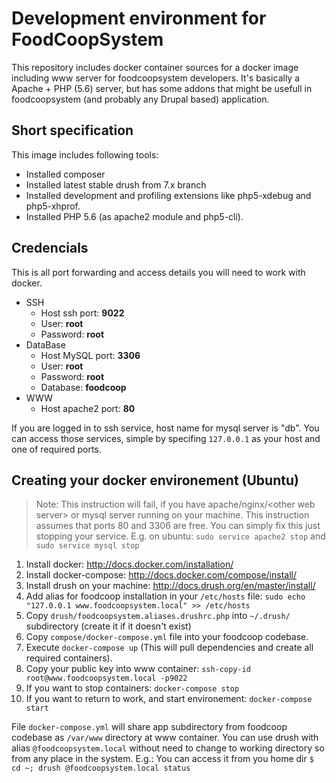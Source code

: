# Development environment for FoodCoopSystem

This repository includes docker container sources for a docker image including www server for foodcoopsystem developers. It's basically a Apache + PHP (5.6) server, but has some addons that might be usefull in foodcoopsystem (and probably any Drupal based) application.

## Short specification
This image includes following tools:

* Installed composer
* Installed latest stable drush from 7.x branch
* Installed development and profiling extensions like php5-xdebug and php5-xhprof.
* Installed PHP 5.6 (as apache2 module and php5-cli).


## Credencials

This is all port forwarding and access details you will need to work with docker.

* SSH
  * Host ssh port: **9022**
  * User: **root**
  * Password: **root**
* DataBase
  * Host MySQL port: **3306**
  * User: **root**
  * Password: **root** 
  * Database: **foodcoop**
* WWW
  * Host apache2 port: **80**

If you are logged in to ssh service, host name for mysql server is "db". You can access those services, simple by specifing `127.0.0.1` as your host and one of required ports.


## Creating your docker environement (Ubuntu)
> Note: This instruction will fail, if you have apache/nginx/\<other web server\> or mysql server running on your machine. This instruction assumes that ports 80 and 3306 are free. You can simply fix this just stopping your service. E.g. on ubuntu: `sudo service apache2 stop` and `sudo service mysql stop`

1. Install docker: http://docs.docker.com/installation/
1. Install docker-compose: http://docs.docker.com/compose/install/
1. Install drush on your machine: http://docs.drush.org/en/master/install/
1. Add alias for foodcoop installation in your `/etc/hosts` file: `sudo echo "127.0.0.1 www.foodcoopsystem.local" >> /etc/hosts`
1. Copy `drush/foodcoopsystem.aliases.drushrc.php` into `~/.drush/` subdirectory (create it if it doesn't exist)
1. Copy `compose/docker-compose.yml` file into your foodcoop codebase. 
1. Execute `docker-compose up` (This will pull dependencies and create all required containers).
1. Copy your public key into www container: `ssh-copy-id root@www.foodcoopsystem.local -p9022`
1. If you want to stop containers: `docker-compose stop`
1. If you want to return to work, and start environement: `docker-compose start`

File `docker-compose.yml` will share app subdirectory from foodcoop codebase as `/var/www` directory at www container. You can use drush with alias `@foodcoopsystem.local` without need to change to working directory so from any place in the system. E.g.: You can access it from you home dir `$ cd ~; drush @foodcoopsystem.local status`
